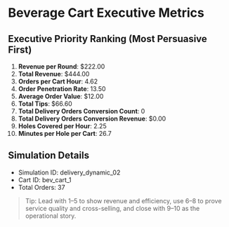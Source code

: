 # Beverage Cart Executive Metrics

## Executive Priority Ranking (Most Persuasive First)
1. **Revenue per Round**: $222.00
2. **Total Revenue**: $444.00
3. **Orders per Cart Hour**: 4.62
4. **Order Penetration Rate**: 13.50
5. **Average Order Value**: $12.00
6. **Total Tips**: $66.60
7. **Total Delivery Orders Conversion Count**: 0
8. **Total Delivery Orders Conversion Revenue**: $0.00
9. **Holes Covered per Hour**: 2.25
10. **Minutes per Hole per Cart**: 26.7

## Simulation Details
- Simulation ID: delivery_dynamic_02
- Cart ID: bev_cart_1
- Total Orders: 37

> Tip: Lead with 1–5 to show revenue and efficiency, use 6–8 to prove service quality and cross-selling, and close with 9–10 as the operational story.
